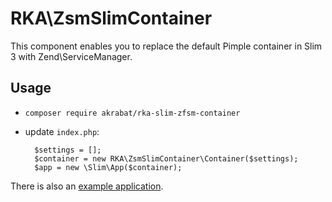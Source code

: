 # RKA\ZsmSlimContainer

This component enables you to replace the default Pimple container in Slim 3
with Zend\ServiceManager.

## Usage

* `composer require akrabat/rka-slim-zfsm-container`
* update `index.php`:

        $settings = [];
        $container = new RKA\ZsmSlimContainer\Container($settings);
        $app = new \Slim\App($container);


There is also an [example application][1].

[1]: https://github.com/akrabat/rka-slim-zfsm-container/blob/master/example-app/index.php